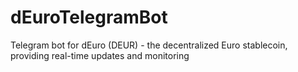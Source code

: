 # dEuroTelegramBot
Telegram bot for dEuro (DEUR) - the decentralized Euro stablecoin, providing real-time updates and monitoring
